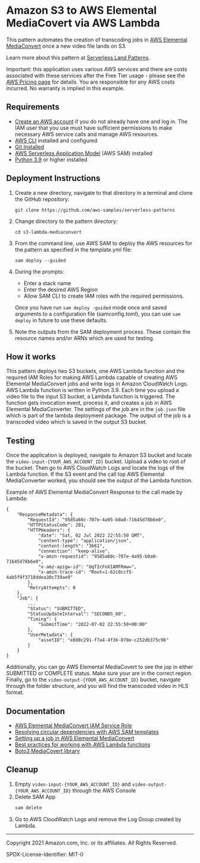 # Amazon S3 to AWS Elemental MediaCovert via AWS Lambda

This pattern automates the creation of transcoding jobs in [AWS Elemental MediaConvert](https://aws.amazon.com/mediaconvert/) once a new video file lands on S3.

Learn more about this pattern at [Serverless Land Patterns](https://serverlessland.com/patterns/s3-lambda-mediaconvert).

Important: this application uses various AWS services and there are costs associated with these services after the Free Tier usage - please see the [AWS Pricing page](https://aws.amazon.com/pricing/) for details. You are responsible for any AWS costs incurred. No warranty is implied in this example.

## Requirements

* [Create an AWS account](https://portal.aws.amazon.com/gp/aws/developer/registration/index.html) if you do not already have one and log in. The IAM user that you use must have sufficient permissions to make necessary AWS service calls and manage AWS resources.
* [AWS CLI](https://docs.aws.amazon.com/cli/latest/userguide/install-cliv2.html) installed and configured
* [Git Installed](https://git-scm.com/book/en/v2/Getting-Started-Installing-Git)
* [AWS Serverless Application Model](https://docs.aws.amazon.com/serverless-application-model/latest/developerguide/serverless-sam-cli-install.html) (AWS SAM) installed
* [Python 3.9](https://wiki.python.org/moin/BeginnersGuide/Download)  or higher installed

## Deployment Instructions

1. Create a new directory, navigate to that directory in a terminal and clone the GitHub repository:
    ``` 
    git clone https://github.com/aws-samples/serverless-patterns
    ```
1. Change directory to the pattern directory:
    ```
    cd s3-lambda-mediaconvert
    ```
1. From the command line, use AWS SAM to deploy the AWS resources for the pattern as specified in the template.yml file:
    ```
    sam deploy --guided
    ```
1. During the prompts:
    * Enter a stack name
    * Enter the desired AWS Region
    * Allow SAM CLI to create IAM roles with the required permissions.

    Once you have run `sam deploy -guided` mode once and saved arguments to a configuration file (samconfig.toml), you can use `sam deploy` in future to use these defaults.

1. Note the outputs from the SAM deployment process. These contain the resource names and/or ARNs which are used for testing.


## How it works

This pattern deploys two S3 buckets, one AWS Lambda function and the required IAM Roles for making AWS Lambda capable of creating AWS Elemental MediaConvert jobs and write logs in Amazon CloudWatch Logs. AWS Lambda function is written in Python 3.9. Each time you upload a video file to the input S3 bucket, a Lambda function is triggered. The function gets invocation event, process it, and creates a job in AWS Elemental MediaConverter. The settings of the job are in the `job.json` file which is part of the lambda deployment package. The output of the job is a transcoded video which is saved in the output S3 bucket.  

## Testing
Once the application is deployed, navigate to Amazon S3 bucket and locate the `video-input-{YOUR_AWS_ACCOUNT_ID}` bucket. Upload a video to root of the bucket. Then go to AWS CloudWatch Logs and locate the logs of the Lambda function. If the S3 event and the call top AWS Elemental MediaConverter worked, you should see the output of the Lambda function.

Example of AWS Elemental MediaConvert Response to the call made by Lambda:
```
{
    "ResponseMetadata": {
        "RequestId": "9585a60c-707e-4a95-b0a0-71645d78b6e0",
        "HTTPStatusCode": 201,
        "HTTPHeaders": {
            "date": "Sat, 02 Jul 2022 22:55:50 GMT",
            "content-type": "application/json",
            "content-length": "3661",
            "connection": "keep-alive",
            "x-amzn-requestid": "9585a60c-707e-4a95-b0a0-71645d78b6e0",
            "x-amz-apigw-id": "UqT2cFnXIAMFRmw=",
            "x-amzn-trace-id": "Root=1-62c0ccf5-4ab5f9f3718ddea30c739ae0"
        },
        "RetryAttempts": 0
    },
    "Job": {
        ...
        "Status": "SUBMITTED",
        "StatusUpdateInterval": "SECONDS_60",
        "Timing": {
            "SubmitTime": "2022-07-02 22:55:50+00:00"
        },
        "UserMetadata": {
            "assetID": "e880c291-f7a4-4f3b-878e-c252db375c96"
        }
    }
}
```
Additionally, you can go AWS Elemental MediaCovert to see the jop in either SUBMITTED or COMPLETE status. Make sure your are in  the correct region.
Finally, go to the `video-output-{YOUR_AWS_ACCOUNT_ID}` bucket, navigate through the folder structure, and you will find the transcoded video in HLS format.

## Documentation
- [AWS Elemental MediaConvert IAM Service Role](https://docs.aws.amazon.com/mediaconvert/latest/ug/creating-the-iam-role-in-iam.html)
- [Resolving circular dependencies with AWS SAM templates](https://aws.amazon.com/es/premiumsupport/knowledge-center/cloudformation-circular-dependency-sam/)
- [Setting up a job in AWS Elemental MediaConvert](https://docs.aws.amazon.com/mediaconvert/latest/ug/setting-up-a-job.html)
- [Best practices for working with AWS Lambda functions](https://docs.aws.amazon.com/lambda/latest/dg/best-practices.html)
- [Boto3 MediaCovert library](https://boto3.amazonaws.com/v1/documentation/api/latest/reference/services/mediaconvert.html)


## Cleanup
1. Empty `video-input-{YOUR_AWS_ACCOUNT_ID}` and `video-output-{YOUR_AWS_ACCOUNT_ID}` through the AWS Console
2. Delete SAM App
   ```bash
   sam delete
   ```
3. Go to AWS CloudWatch Logs and remove the Log Group created by Lambda.

----
Copyright 2021 Amazon.com, Inc. or its affiliates. All Rights Reserved.

SPDX-License-Identifier: MIT-0
